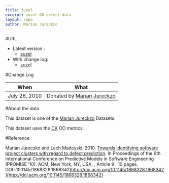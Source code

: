 ```yaml
---
title: zuzel
excerpt: zuzel OO defect data
layout: repo
author: Marian Jureckzo
---
```



#URL

  * Latest version :
    * [zuzel](https://terapromise.csc.ncsu.edu:8443/svn/repo/defect/ck/zuzel/zuzel.csv)
  * With change log:
    * [zuzel](https://terapromise.csc.ncsu.edu:8443/svn/repo/defect/ck/zuzel/)

#Change Log

When | What
---- | ----
July 26, 2010 | Donated by [Marian Jureckzo](/repo/people)

#About the data

This dataset is one of the [Marian Jureckzo](/repo/people) Datasets.

This dataset uses the [CK](/repo/defect/ck) OO metrics.

#Reference

Marian Jureczko and Lech Madeyski. 2010. [Towards identifying software project clusters with regard to defect prediction](http://dl.acm.org/citation.cfm?id=1868328.1868342&coll=DL&dl=GUIDE&CFID=96280125&CFTOKEN=47274353). In
Proceedings of the 6th International Conference on Predictive
Models in Software Engineering (PROMISE '10). ACM, New York,
NY, USA, , Article 9 , 10 pages. DOI=10.1145/1868328.1868342[http://doi.acm.org/10.1145/1868328.1868342](http://doi.acm.org/10.1145/1868328.1868342)